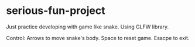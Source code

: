 # serious-fun-project

Just practice developing with game like snake. Using GLFW library.

Control:
Arrows to move snake's body.
Space to reset game.
Esacpe to exit.
